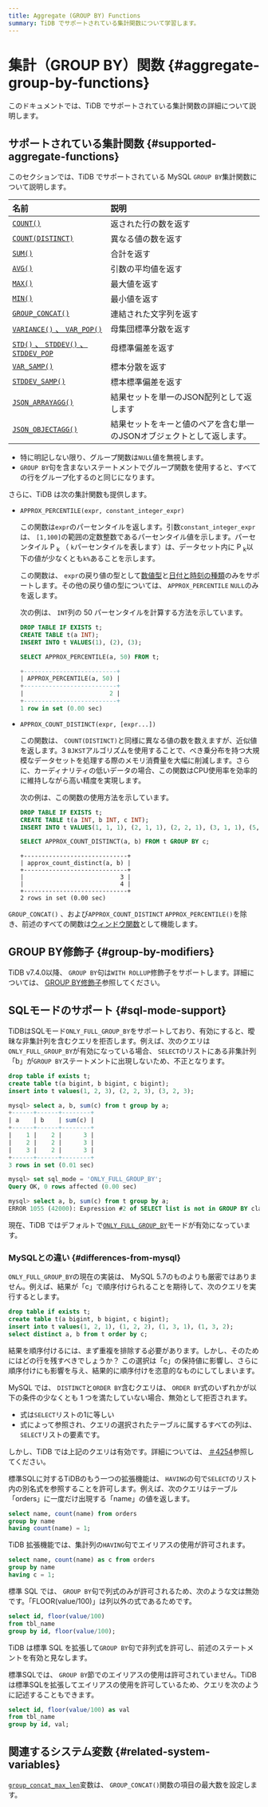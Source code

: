 ```yaml
---
title: Aggregate (GROUP BY) Functions
summary: TiDB でサポートされている集計関数について学習します。
---
```


# 集計（GROUP BY）関数 {#aggregate-group-by-functions}

このドキュメントでは、TiDB でサポートされている集計関数の詳細について説明します。

## サポートされている集計関数 {#supported-aggregate-functions}

このセクションでは、TiDB でサポートされている MySQL `GROUP BY`集計関数について説明します。

| 名前                                                                                                                   | 説明                                    |
| :------------------------------------------------------------------------------------------------------------------- | :------------------------------------ |
| [`COUNT()`](https://dev.mysql.com/doc/refman/8.0/en/aggregate-functions.html#function_count)                         | 返された行の数を返す                            |
| [`COUNT(DISTINCT)`](https://dev.mysql.com/doc/refman/8.0/en/aggregate-functions.html#function_count-distinct)        | 異なる値の数を返す                             |
| [`SUM()`](https://dev.mysql.com/doc/refman/8.0/en/aggregate-functions.html#function_sum)                             | 合計を返す                                 |
| [`AVG()`](https://dev.mysql.com/doc/refman/8.0/en/aggregate-functions.html#function_avg)                             | 引数の平均値を返す                             |
| [`MAX()`](https://dev.mysql.com/doc/refman/8.0/en/aggregate-functions.html#function_max)                             | 最大値を返す                                |
| [`MIN()`](https://dev.mysql.com/doc/refman/8.0/en/aggregate-functions.html#function_min)                             | 最小値を返す                                |
| [`GROUP_CONCAT()`](https://dev.mysql.com/doc/refman/8.0/en/aggregate-functions.html#function_group-concat)           | 連結された文字列を返す                           |
| [`VARIANCE()` 、 `VAR_POP()`](https://dev.mysql.com/doc/refman/8.0/en/aggregate-functions.html#function_var-pop)      | 母集団標準分散を返す                            |
| [`STD()` 、 `STDDEV()` 、 `STDDEV_POP`](https://dev.mysql.com/doc/refman/8.0/en/aggregate-functions.html#function_std) | 母標準偏差を返す                              |
| [`VAR_SAMP()`](https://dev.mysql.com/doc/refman/8.0/en/aggregate-functions.html#function_var-samp)                   | 標本分散を返す                               |
| [`STDDEV_SAMP()`](https://dev.mysql.com/doc/refman/8.0/en/aggregate-functions.html#function_stddev-samp)             | 標本標準偏差を返す                             |
| [`JSON_ARRAYAGG()`](/functions-and-operators/json-functions/json-functions-aggregate.md#json_arrayagg)               | 結果セットを単一のJSON配列として返します                |
| [`JSON_OBJECTAGG()`](/functions-and-operators/json-functions/json-functions-aggregate.md#json_objectagg)             | 結果セットをキーと値のペアを含む単一のJSONオブジェクトとして返します。 |

-   特に明記しない限り、グループ関数は`NULL`値を無視します。
-   `GROUP BY`句を含まないステートメントでグループ関数を使用すると、すべての行をグループ化するのと同じになります。

さらに、TiDB は次の集計関数も提供します。

-   `APPROX_PERCENTILE(expr, constant_integer_expr)`

    この関数は`expr`のパーセンタイルを返します。引数`constant_integer_expr`は、 `[1,100]`の範囲の定数整数であるパーセンタイル値を示します。パーセンタイル P <sub>k</sub> （ `k`パーセンタイルを表します）は、データセット内に P <sub>k</sub>以下の値が少なくとも`k%`あることを示します。

    この関数は、 `expr`の戻り値の型として[数値型](/data-type-numeric.md)と[日付と時刻の種類](/data-type-date-and-time.md)のみをサポートします。その他の戻り値の型については、 `APPROX_PERCENTILE` `NULL`のみを返します。

    次の例は、 `INT`列の 50 パーセンタイルを計算する方法を示しています。

    ```sql
    DROP TABLE IF EXISTS t;
    CREATE TABLE t(a INT);
    INSERT INTO t VALUES(1), (2), (3);
    ```

    ```sql
    SELECT APPROX_PERCENTILE(a, 50) FROM t;
    ```

    ```sql
    +--------------------------+
    | APPROX_PERCENTILE(a, 50) |
    +--------------------------+
    |                        2 |
    +--------------------------+
    1 row in set (0.00 sec)
    ```

-   `APPROX_COUNT_DISTINCT(expr, [expr...])`

    この関数は、 `COUNT(DISTINCT)`と同様に異なる値の数を数えますが、近似値を返します。3 `BJKST`アルゴリズムを使用することで、べき乗分布を持つ大規模なデータセットを処理する際のメモリ消費量を大幅に削減します。さらに、カーディナリティの低いデータの場合、この関数はCPU使用率を効率的に維持しながら高い精度を実現します。

    次の例は、この関数の使用方法を示しています。

    ```sql
    DROP TABLE IF EXISTS t;
    CREATE TABLE t(a INT, b INT, c INT);
    INSERT INTO t VALUES(1, 1, 1), (2, 1, 1), (2, 2, 1), (3, 1, 1), (5, 1, 2), (5, 1, 2), (6, 1, 2), (7, 1, 2);
    ```

    ```sql
    SELECT APPROX_COUNT_DISTINCT(a, b) FROM t GROUP BY c;
    ```

        +-----------------------------+
        | approx_count_distinct(a, b) |
        +-----------------------------+
        |                           3 |
        |                           4 |
        +-----------------------------+
        2 rows in set (0.00 sec)

`GROUP_CONCAT()` 、および`APPROX_COUNT_DISTINCT` `APPROX_PERCENTILE()`を除き、前述のすべての関数は[ウィンドウ関数](/functions-and-operators/window-functions.md)として機能します。

## GROUP BY修飾子 {#group-by-modifiers}

TiDB v7.4.0以降、 `GROUP BY`句は`WITH ROLLUP`修飾子をサポートします。詳細については、 [GROUP BY修飾子](/functions-and-operators/group-by-modifier.md)参照してください。

## SQLモードのサポート {#sql-mode-support}

TiDBはSQLモード`ONLY_FULL_GROUP_BY`をサポートしており、有効にすると、曖昧な非集計列を含むクエリを拒否します。例えば、次のクエリは`ONLY_FULL_GROUP_BY`が有効になっている場合、 `SELECT`のリストにある非集計列「b」が`GROUP BY`ステートメントに出現しないため、不正となります。

```sql
drop table if exists t;
create table t(a bigint, b bigint, c bigint);
insert into t values(1, 2, 3), (2, 2, 3), (3, 2, 3);

mysql> select a, b, sum(c) from t group by a;
+------+------+--------+
| a    | b    | sum(c) |
+------+------+--------+
|    1 |    2 |      3 |
|    2 |    2 |      3 |
|    3 |    2 |      3 |
+------+------+--------+
3 rows in set (0.01 sec)

mysql> set sql_mode = 'ONLY_FULL_GROUP_BY';
Query OK, 0 rows affected (0.00 sec)

mysql> select a, b, sum(c) from t group by a;
ERROR 1055 (42000): Expression #2 of SELECT list is not in GROUP BY clause and contains nonaggregated column 'b' which is not functionally dependent on columns in GROUP BY clause; this is incompatible with sql_mode=only_full_group_by
```

現在、TiDB ではデフォルトで[`ONLY_FULL_GROUP_BY`](/mysql-compatibility.md#default-differences)モードが有効になっています。

### MySQLとの違い {#differences-from-mysql}

`ONLY_FULL_GROUP_BY`の現在の実装は、 MySQL 5.7のものよりも厳密ではありません。例えば、結果が「c」で順序付けられることを期待して、次のクエリを実行するとします。

```sql
drop table if exists t;
create table t(a bigint, b bigint, c bigint);
insert into t values(1, 2, 1), (1, 2, 2), (1, 3, 1), (1, 3, 2);
select distinct a, b from t order by c;
```

結果を順序付けるには、まず重複を排除する必要があります。しかし、そのためにはどの行を残すべきでしょうか？ この選択は「c」の保持値に影響し、さらに順序付けにも影響を与え、結果的に順序付けを恣意的なものにしてしまいます。

MySQL では、 `DISTINCT`と`ORDER BY`含むクエリは、 `ORDER BY`式のいずれかが以下の条件の少なくとも 1 つを満たしていない場合、無効として拒否されます。

-   式は`SELECT`リストの1に等しい
-   式によって参照され、クエリの選択されたテーブルに属するすべての列は、 `SELECT`リストの要素です。

しかし、TiDB では上記のクエリは有効です。詳細については、 [＃4254](https://github.com/pingcap/tidb/issues/4254)参照してください。

標準SQLに対するTiDBのもう一つの拡張機能は、 `HAVING`の句で`SELECT`のリスト内の別名式を参照することを許可します。例えば、次のクエリはテーブル「orders」に一度だけ出現する「name」の値を返します。

```sql
select name, count(name) from orders
group by name
having count(name) = 1;
```

TiDB 拡張機能では、集計列の`HAVING`句でエイリアスの使用が許可されます。

```sql
select name, count(name) as c from orders
group by name
having c = 1;
```

標準 SQL では、 `GROUP BY`句で列式のみが許可されるため、次のような文は無効です。「FLOOR(value/100)」は列以外の式であるためです。

```sql
select id, floor(value/100)
from tbl_name
group by id, floor(value/100);
```

TiDB は標準 SQL を拡張して`GROUP BY`句で非列式を許可し、前述のステートメントを有効と見なします。

標準SQLでは、 `GROUP BY`節でのエイリアスの使用は許可されていません。TiDBは標準SQLを拡張してエイリアスの使用を許可しているため、クエリを次のように記述することもできます。

```sql
select id, floor(value/100) as val
from tbl_name
group by id, val;
```

## 関連するシステム変数 {#related-system-variables}

[`group_concat_max_len`](/system-variables.md#group_concat_max_len)変数は、 `GROUP_CONCAT()`関数の項目の最大数を設定します。
